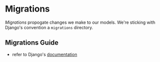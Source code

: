 # Migrations

_Migrations_ propogate changes we make to our models. We're sticking with Django's convention a `migrations` directory.

## Migrations Guide

- refer to Django's [documentation](https://docs.djangoproject.com/en/4.1/topics/migrations/)
